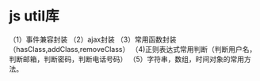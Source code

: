 # js util库
（1）事件兼容封装
（2）ajax封装 
（3）常用函数封装（hasClass,addClass,removeClass）
（4)正则表达式常用判断（判断用户名，判断邮箱，判断密码，判断电话号码）
（5）字符串，数组，时间对象的常用方法。
